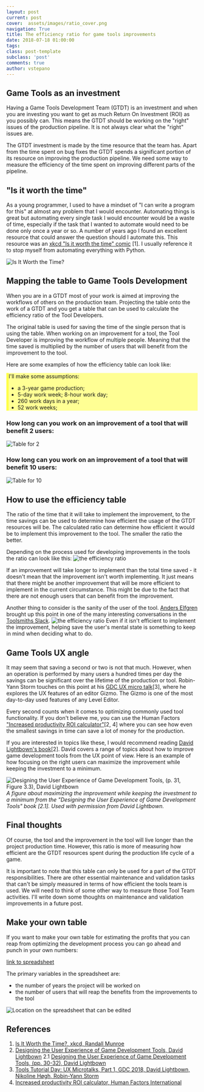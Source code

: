 ```yaml
---
layout: post
current: post
cover:  assets/images/ratio_cover.png
navigation: True
title: The efficiency ratio for game tools improvements
date: 2018-07-18 01:00:00
tags: 
class: post-template
subclass: 'post'
comments: true
author: vstepano
---
```


## Game Tools as an investment

Having a Game Tools Development Team (GTDT) is an investment and when you are investing you want to get as much Return On Investment (ROI) as you possibly can. This means the GTDT should be working on the "right" issues of the production pipeline. It is not always clear what the "right" issues are.


The GTDT investment is made by the time resource that the team has. Apart from the time spent on bug fixes the GTDT spends a significant portion of its resource on improving the production pipeline. We need some way to measure the efficiency of the time spent on improving different parts of the pipeline. 

## "Is it worth the time"

As a young programmer, I used to have a mindset of "I can write a program for this" at almost any problem that I would encounter. Automating things is great but automating every single task I would encounter would be a waste of time, especially if the task that I wanted to automate would need to be done only once a year or so. A number of years ago I found an excellent resource that could answer the question should I automate this. This resource was an [xkcd "Is it worth the time" comic](https://xkcd.com/1205/) [1]. I usually reference it to stop myself from automating everything with Python. 

![Is It Worth the Time?](https://imgs.xkcd.com/comics/is_it_worth_the_time.png)

## Mapping the table to Game Tools Development

When you are in a GTDT most of your work is aimed at improving the workflows of others on the production team. Projecting the table onto the work of a GTDT and you get a table that can be used to calculate the efficiency ratio of the Tool Developers.


The original table is used for saving the time of the single person that is using the table. When working on an improvement for a tool, the Tool Developer is improving the workflow of multiple people. Meaning that the time saved is multiplied by the number of users that will benefit from the improvement to the tool.


Here are some examples of how the efficiency table can look like:
<div style="background-color:#FFFF94;border-left: 6px solid #ffff48;">
I'll make some assumptions:
<ul>
  <li>a 3-year game production;  </li>
  <li>5-day work week; 8-hour work day;  </li>
  <li>260 work days in a year;  </li>
  <li>52 work weeks;  </li>
</ul>
</div>

### How long can you work on an improvement of a tool that will benefit 2 users:
![Table for 2](assets/images/roi_for_tool_impruvment_2_users.png)

### How long can you work on an improvement of a tool that will benefit 10 users:
![Table for 10](assets/images/roi_for_tool_impruvment_10_users.png)


## How to use the efficiency table

The ratio of the time that it will take to implement the improvement, to the time savings can be used to determine how efficient the usage of the GTDT resources will be. The calculated ratio can determine how efficient it would be to implement this improvement to the tool. The smaller the ratio the better. 

Depending on the process used for developing improvements in the tools the ratio can look like this:
![the efficiency ratio](assets/images/game_tool_efficienct_ratio.png)

If an improvement will take longer to implement than the total time saved - it doesn't mean that the improvement isn't worth implementing. It just means that there might be another improvement that will be more efficient to implement in the current circumstance. This might be due to the fact that there are not enough users that can benefit from the improvement. 

Another thing to consider is the sanity of the user of the tool. [Anders Elfgren](https://twitter.com/srekel) brought up this point in one of the many interesting conversations in the [Toolsmiths Slack](http://thetoolsmiths.org/join_slack_team). ![the efficiency ratio](assets/images/sanity.png) Even if it isn't efficient to implement the improvement, helping save the user's mental state is something to keep in mind when deciding what to do. 

## Game Tools UX angle 

It may seem that saving a second or two is not that much. However, when an operation is performed by many users a hundred times per day the savings can be significant over the lifetime of the production or tool. Robin-Yann Storm touches on this point at his [GDC UX micro talk](https://www.gdcvault.com/play/1025287/Tools-Tutorial-Day-UX-Microtalks)[3], where he explores the UX features of an editor Gizmo. The Gizmo is one of the most day-to-day used features of any Level Editor. 


Every second counts when it comes to optimizing commonly used tool functionality. If you don't believe me, you can use the Human Factors ["Increased productivity ROI calculator"](http://www.humanfactors.com/coolstuff/roi_increase_productivity.asp)[2, 4] where you can see how even the smallest savings in time can save a lot of money for the production.


If you are interested in topics like these, I would recommend reading [David Lightbown's book](https://www.crcpress.com/Designing-the-User-Experience-of-Game-Development-Tools/Lightbown/p/book/9781482240191)[2]. David covers a range of topics about how to improve game development tools from the UX point of view. Here is an example of how focusing on the right users can maximize the improvement while keeping the investment to a minimum.

![Designing the User Experience of Game Development Tools, (p. 31, Figure 3.3), David Lightbown](assets/images/Fig3_3page_31_Designing_the_User_Experience_of_Game_Development_Tools.png)
_A figure about maximizing the improvement while keeping the investment to a minimum from the "Designing the User Experience of Game Development Tools" book [2.1]. Used with permission from David Lightbown._

## Final thoughts

Of course, the tool and the improvement in the tool will live longer than the project production time. However, this ratio is more of measuring how efficient are the GTDT resources spent during the production life cycle of a game.

It is important to note that this table can only be used for a part of the GTDT responsibilities. There are other essential maintenance and validation tasks that can't be simply measured in terms of how efficient the tools team is used. We will need to think of some other way to measure those Tool Team activities. I'll write down some thoughts on maintenance and validation improvements in a future post.

## Make your own table
If you want to make your own table for estimating the profits that you can reap from optimizing the development process you can go ahead and punch in your own numbers:

[link to spreadsheet](https://www.dropbox.com/s/eg1yy26dmi9b12v/Tool%20Team%20efficiency%20%2810%20Users%29.xlsx?dl=0)

The primary variables in the spreadsheet are:
* the number of years the project will be worked on
* the number of users that will reap the benefits from the improvements to the tool

![Location on the spreadsheet that can be edited](assets/images/editing_the_roi_table.png)


## References
1. [Is It Worth the Time?, xkcd, Randall Munroe](https://xkcd.com/1205/?utm_source=feedly)
2. [Designing the User Experience of Game Development Tools, David Lightbown](https://www.crcpress.com/Designing-the-User-Experience-of-Game-Development-Tools/Lightbown/p/book/9781482240191)
2.1 [Designing the User Experience of Game Development Tools, (pp. 30-32), David Lightbown](https://www.crcpress.com/Designing-the-User-Experience-of-Game-Development-Tools/Lightbown/p/book/9781482240191)
3. [Tools Tutorial Day: UX Microtalks, Part 1, GDC 2018, David Lightbown, Nikoline Høgh, Robin-Yann Storm](https://www.gdcvault.com/play/1025287/Tools-Tutorial-Day-UX-Microtalks)
4. [Increased productivity ROI calculator, Human Factors International](http://www.humanfactors.com/coolstuff/roi_increase_productivity.asp)